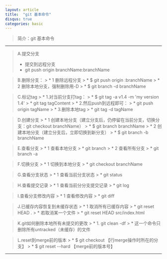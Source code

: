 ```yaml
---
layout: article
title:  "git 基本命令"
disqus: true
categories: basic
---
```


>简介：git 基本命令

---

> A.提交分支
> * 提交到远程分支
> * git push origin branchName:branchName

> B.删除分支：
	> * 1 删除远程分支
	> * $ git push origin :branchName
	> * 2 删除本地分支，强制删除用-D
	> * $ git branch -d branchName

> C.标记tag
	> * 1.对当前分支打tag：
	> * $ git tag -a v1.4 -m 'my version 1.4'
	> * git tag tagContent
	> * 2.然后push到远程即可：
	> * git push origin tagName
	> * 3.删除本地tag
	> * git tag -d tagName

> D.创建分支
	> * 1 创建本地分支（建立分支后，仍停留在当前分支，切换分支：git checkout branchName）
	> * $ git branch branchName
	> * 2 创建本地分支（建立分支后，立即切换到新分支）
	> * $ git branch -b branchName

> E.查看分支
	> * 1 查看本地分支
	> * git branch
	> * 2 查看所有分支
	> * git branch -a

> F.切换分支
	> * 1 切换到本地分支
	> * git checkout  branchName

> G.查看分支状态
	> * 1 查看当前分支状态
	> * git status

> H.查看提交记录
	> * 1 查看当前分分支提交记录
	> * git log

> I.查看分支修改内容
	> * 1 查看修改内容
	> * git diff	

> J.已缓存内容恢复到未缓存状态
	> * 1 取消所有已缓存内容
	> * git reset HEAD .
	> * 若取消某一个文件
	> * git reset HEAD src/index.html

> K.git如何删除本地所有未提交的更改
	> * 1. git clean -df
	> * 这一个命令只删除所有untracked（未缓存）的文件

> L.reset到merge前的版本
	> * $ git checkout 【行merge操作时所在的分支】
	> * $ git reset --hard 【merge前的版本号】

----

